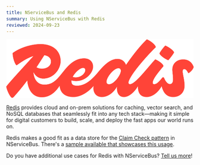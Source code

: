 ```yaml
---
title: NServiceBus and Redis
summary: Using NServiceBus with Redis
reviewed: 2024-09-23
---
```


![](Redis_Logo_Red_RGB.svg)

[Redis](https://redis.io/) provides cloud and on-prem solutions for caching, vector search, and NoSQL databases that seamlessly fit into any tech stack—making it simple for digital customers to build, scale, and deploy the fast apps our world runs on.

Redis makes a good fit as a data store for the [Claim Check pattern](https://learn.microsoft.com/en-us/azure/architecture/patterns/claim-check) in NServiceBus.
There's a [sample available that showcases this usage](/samples/databus/redis).

Do you have additional use cases for Redis with NServiceBus?
[Tell us more](https://github.com/Particular/NServiceBus/issues/6940)!
